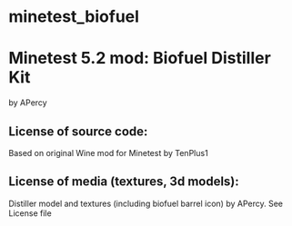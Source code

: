 # minetest_biofuel

Minetest 5.2 mod: Biofuel Distiller Kit
========================================
by APercy

License of source code:
-----------------------
Based on original Wine mod for Minetest by TenPlus1

License of media (textures, 3d models):
---------------------------------------

Distiller model and textures (including biofuel barrel icon) by APercy. See License file

